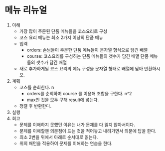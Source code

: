 # 메뉴 리뉴얼

1. 이해
    - 가장 많이 주문된 단품 메뉴들을 코스요리로 구성
    - 코스 요리 메뉴는 최소 2가지 이상의 단품 메뉴
    - 입력
        - orders: 손님들이 주문한 단품 메뉴들이 문자열 형식으로 담긴 배열
        - course: 코스요리를 구성하는 단품 메뉴들의 갯수가 담긴 배열 단품 메뉴들의 갯수가 담긴 배열
    - 새로 추가하게될 코스 요리의 메뉴 구성을 문자열 형태로 배열에 담아 반환하시오.
2. 계획
    - 코스를 순회한다. n
      - orders를 순회하며 course 를 이용해 조합을 구한다. n^2
      - max인 것을 모두 구해 result에 넣는다.
    - 정렬 후 반환한다.
3. 실행
4. 회고
    - 문제를 이해하지 못했던 이유는 내가 문제를 다 읽지 않아서이다.
    - 문제를 이해할땐 의문점이 드는 것을 적어놓고 내려가면서 의문에 답을 한다.
    - 최소 2번을 위에서 아래로 순서대로 읽는다.
    - 위의 패턴을 적용하여 문제를 이해하는 연습을 한다.
